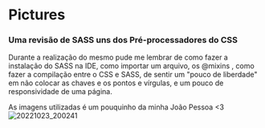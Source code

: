 # Pictures

### Uma revisão de SASS uns dos Pré-processadores do CSS

Durante a realização do mesmo pude me lembrar de como fazer a instalação do SASS na IDE, como importar um arquivo,
os @mixins , como fazer a compilação entre o CSS e SASS, de sentir um "pouco de liberdade" em não colocar as chaves
e os pontos e vírgulas,  e um pouco de responsividade de uma página.



As imagens utilizadas é um pouquinho da minha João Pessoa <3
![20221023_200241](https://user-images.githubusercontent.com/105385268/197769156-0d1b4968-9f44-4c03-b950-3f4c77571c0b.gif)
